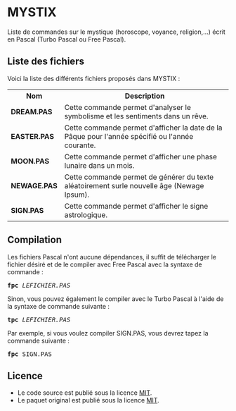 # MYSTIX
Liste de commandes sur le mystique (horoscope, voyance, religion,...) écrit en Pascal  (Turbo Pascal ou Free Pascal).

<h2>Liste des fichiers</h2>

Voici la liste des différents fichiers proposés dans MYSTIX :

<table>
	<tr>
		<th>Nom</th>
		<th>Description</th>	
	</tr>
        <tr>
		<td><b>DREAM.PAS</b></td>
		<td>Cette commande permet d'analyser le symbolisme et les sentiments dans un rêve.</td>
	</tr>	
        <tr>
		<td><b>EASTER.PAS</b></td>
		<td>Cette commande permet d'afficher la date de la Pâque pour l'année spécifié ou l'année courante.</td>
	</tr>	
	<tr>
		<td><b>MOON.PAS</b></td>
		<td>Cette commande permet d'afficher une phase lunaire dans un mois.</td>
	</tr>	
	<tr>
		<td><b>NEWAGE.PAS</b></td>
		<td>Cette commande permet de générer du texte aléatoirement surle nouvelle âge (Newage Ipsum).</td>
	</tr>
	<tr>
		<td><b>SIGN.PAS</b></td>
		<td>Cette commande permet d'afficher le signe astrologique.</td>
	</tr>
</table>

<h2>Compilation</h2>
	
Les fichiers Pascal n'ont aucune dépendances, il suffit de télécharger le fichier désiré et de le compiler avec Free Pascal avec la syntaxe de commande  :

<pre><b>fpc</b> <i>LEFICHIER.PAS</i></pre>
	
Sinon, vous pouvez également le compiler avec le Turbo Pascal à l'aide de la syntaxe de commande suivante :	

<pre><b>tpc</b> <i>LEFICHIER.PAS</i></pre>
	
Par exemple, si vous voulez compiler SIGN.PAS, vous devrez tapez la commande suivante :

<pre><b>fpc</b> SIGN.PAS</pre>

<h2>Licence</h2>
<ul>
 <li>Le code source est publié sous la licence <a href="https://github.com/gladir/MYSTIX/blob/main/LICENSE">MIT</a>.</li>
 <li>Le paquet original est publié sous la licence <a href="https://github.com/gladir/MYSTIX/blob/main/LICENSE">MIT</a>.</li>
</ul>
